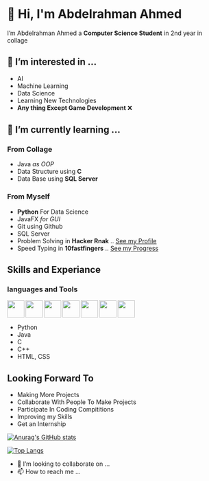# 👋 Hi, I'm Abdelrahman Ahmed
I’m Abdelrahman Ahmed a **Computer Science Student** in 2nd year in collage

## 👀 I’m interested in ...
* AI
* Machine Learning
* Data Science
* Learning New Technologies
* **Any thing Except Game Development** ❌


## 🌱 I’m currently learning ...
### From Collage
* Java *as OOP*
* Data Structure using **C** 
* Data Base using **SQL Server**


### From Myself
* **Python** For Data Science
* JavaFX *for GUI*
* Git using Github
* SQL Server 
* Problem Solving in **Hacker Rnak** .. [See my Profile](https://www.hackerrank.com/abdelrahmanahm15)
* Speed Typing in **10fastfingers** .. [See my Progress](https://10fastfingers.com/user/2699764/)


## Skills and Experiance

### languages and Tools
<img src="https://cdn-icons-png.flaticon.com/512/5968/5968350.png" width="40" align="left"> 
<img src="https://cdn-icons-png.flaticon.com/512/5968/5968282.png" width="40" align="left"> 
<img src="https://cdn-icons-png.flaticon.com/512/6132/6132222.png" width="40" align="left"> 
<img src="https://cdn-icons-png.flaticon.com/512/5968/5968364.png" width="40" align="left">
<img src="https://cdn-icons-png.flaticon.com/512/5968/5968313.png" width="40" align="left">
<img src="https://github.com/Boodyahmedhamdy/Boodyahmedhamdy/blob/main/cmder.ico" width="40" align="left">
<img src="https://cdn-icons-png.flaticon.com/512/1051/1051326.png" width="40">

* Python
* Java
* C
* C++
* HTML, CSS


## Looking Forward To

* Making More Projects
* Collaborate With People To Make Projects
* Participate In Coding Compititions
* Improving my Skills
* Get an Internship



[![Anurag's GitHub stats](https://github-readme-stats.vercel.app/api?username=Boodyahmedhamdy&show_icons=true&hide=issues,contribs)](https://github.com/anuraghazra/github-readme-stats)

[![Top Langs](https://github-readme-stats.vercel.app/api/top-langs/?username=Boodyahmedhamdy&layout=compact)](https://github.com/anuraghazra/github-readme-stats)
- 💞️ I’m looking to collaborate on ...
- 📫 How to reach me ...


<!---
Boodyahmedhamdy/Boodyahmedhamdy is a ✨ special ✨ repository because its `README.md` (this file) appears on your GitHub profile.
You can click the Preview link to take a look at your changes.
--->
